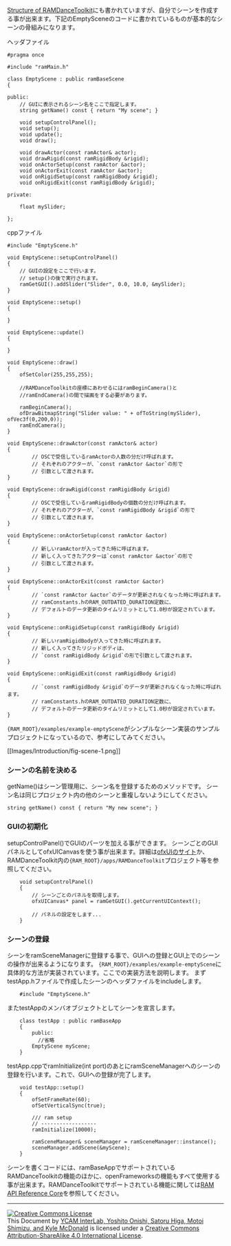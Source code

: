 [Structure of RAMDanceToolkit](Structure-of-RAMDanceToolkit_JP)にも書かれていますが、自分でシーンを作成する事が出来ます。下記のEmptySceneのコードに書かれているものが基本的なシーンの骨組みになります。

ヘッダファイル

	#pragma once

	#include "ramMain.h"
	
	class EmptyScene : public ramBaseScene
	{
	
	public:
		// GUIに表示されるシーン名をここで指定します。
		string getName() const { return "My scene"; }
	
	    void setupControlPanel();
	    void setup();
	    void update();
	    void draw();
	
	    void drawActor(const ramActor& actor);
	    void drawRigid(const ramRigidBody &rigid);
	    void onActorSetup(const ramActor &actor);
	    void onActorExit(const ramActor &actor);
	    void onRigidSetup(const ramRigidBody &rigid);
	    void onRigidExit(const ramRigidBody &rigid);
		
	private:
	    
		float mySlider;

	};

cppファイル

	#include "EmptyScene.h"

	void EmptyScene::setupControlPanel()
	{
		// GUIの設定をここで行います。
		// setup()の後で実行されます。
	    ramGetGUI().addSlider("Slider", 0.0, 10.0, &mySlider);
	}
	
	void EmptyScene::setup()
	{
	    
	}
	
	void EmptyScene::update()
	{
	    
	}
	
	void EmptyScene::draw()
	{
	    ofSetColor(255,255,255);
	    
	    //RAMDanceToolkitの座標にあわせるにはramBeginCamera()と
	    //ramEndCamera()の間で描画をする必要があります。

	    ramBeginCamera();
	    ofDrawBitmapString("Slider value: " + ofToString(mySlider), ofVec3f(0,200,0));
	    ramEndCamera();
	}
	
	void EmptyScene::drawActor(const ramActor& actor)
	{
		    // OSCで受信しているramActorの人数の分だけ呼ばれます。
		    // それぞれのアクターが、`const ramActor &actor`の形で
		    // 引数として渡されます。
	}
	
	void EmptyScene::drawRigid(const ramRigidBody &rigid)
	{
		    // OSCで受信しているramRigidBodyの個数の分だけ呼ばれます。
		    // それぞれのアクターが、`const ramRigidBody &rigid`の形で
		    // 引数として渡されます。
	}
	
	void EmptyScene::onActorSetup(const ramActor &actor)
	{
		    // 新しいramActorが入ってきた時に呼ばれます。  
		    // 新しく入ってきたアクターは`const ramActor &actor`の形で
		    // 引数として渡されます。
	}
	
	void EmptyScene::onActorExit(const ramActor &actor)
	{
		    // `const ramActor &actor`のデータが更新されなくなった時に呼ばれます。
		    // ramConstants.hのRAM_OUTDATED_DURATION定数に、
		    // デフォルトのデータ更新のタイムリミットとして1.0秒が設定されています。
	}
	
	void EmptyScene::onRigidSetup(const ramRigidBody &rigid)
	{
		    // 新しいramRigidBodyが入ってきた時に呼ばれます。  
		    // 新しく入ってきたリジッドボディは、
		    // `const ramRigidBody &rigid`の形で引数として渡されます。
	}
	
	void EmptyScene::onRigidExit(const ramRigidBody &rigid)
	{
		    // `const ramRigidBody &rigid`のデータが更新されなくなった時に呼ばれます。
		    // ramConstants.hのRAM_OUTDATED_DURATION定数に、
		    // デフォルトのデータ更新のタイムリミットとして1.0秒が設定されています。
	}
	

`{RAM_ROOT}/examples/example-emptyScene`がシンプルなシーン実装のサンプルプロジェクトになっているので、参考にしてみてください。

[[Images/Introduction/fig-scene-1.png]]


### シーンの名前を決める

getName()はシーン管理用に、シーン名を登録するためのメソッドです。
シーン名は同じプロジェクト内の他のシーンと重複しないようにしてください。

	string getName() const { return "My new scene"; }


### GUIの初期化

setupControlPanel()でGUIのパーツを加える事ができます。
シーンごとのGUIパネルとしてofxUICanvasを使う事が出来ます。詳細は[ofxUIのサイト](https://github.com/rezaali/ofxUI)か、RAMDanceToolkit内の`{RAM_ROOT}/apps/RAMDanceToolkit`プロジェクト等を参照してください。

		void setupControlPanel()
		{
			// シーンごとのパネルを取得します。 
			ofxUICanvas* panel = ramGetGUI().getCurrentUIContext();
			
			// パネルの設定をします...
		}


### シーンの登録
シーンをramSceneManagerに登録する事で、GUIへの登録とGUI上でのシーンの操作が出来るようになります。
`{RAM_ROOT}/examples/example-emptyScene`に具体的な方法が実装されています。ここでの実装方法を説明します。
まずtestApp.hファイルで作成したシーンのヘッダファイルをincludeします。

		#include "EmptyScene.h"

またtestAppのメンバオブジェクトとしてシーンを宣言します。

		class testApp : public ramBaseApp
		{
		    public:
		      //省略
		    EmptyScene myScene;
		}

testApp.cppでramInitialize(int port)のあとにramSceneManagerへのシーンの登録を行います。これで、GUIへの登録が完了します。

		void testApp::setup()
		{
			ofSetFrameRate(60);
			ofSetVerticalSync(true);
		
			/// ram setup
			// ------------------
			ramInitialize(10000);
		
			ramSceneManager& sceneManager = ramSceneManager::instance();
			sceneManager.addScene(&myScene);
		}




シーンを書くコードには、ramBaseAppでサポートされているRAMDanceToolkitの機能のほかに、openFrameworksの機能もすべて使用する事が出来ます。RAMDanceToolkitでサポートされている機能に関しては[RAM API Reference Core](RAM-API-Reference-Core)を参照してください。

<hr>
<a rel="license" href="http://creativecommons.org/licenses/by-sa/4.0/"><img alt="Creative Commons License" style="border-width:0" src="http://i.creativecommons.org/l/by-sa/4.0/80x15.png" /></a><br /><span xmlns:dct="http://purl.org/dc/terms/" property="dct:title">This Document</span> by <a xmlns:cc="http://creativecommons.org/ns#" href="http://interlab.ycam.jp/projects/ram" property="cc:attributionName" rel="cc:attributionURL">YCAM InterLab, Yoshito Onishi, Satoru Higa, Motoi Shimizu, and Kyle McDonald</a> is licensed under a <a rel="license" href="http://creativecommons.org/licenses/by-sa/4.0/">Creative Commons Attribution-ShareAlike 4.0 International License</a>.
